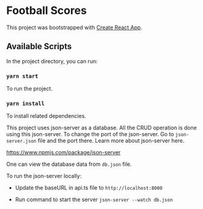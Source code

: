 # Football Scores

This project was bootstrapped with [Create React App](https://github.com/facebook/create-react-app).

## Available Scripts

In the project directory, you can run:

### `yarn start`

To run the project.

### `yarn install`

To install related dependencies.


This project uses json-server as a database. All the CRUD operation is done using this json-server. 
To change the port of the json-server. Go to `json-server.json` file and the port there. Learn more about json-server here.

https://www.npmjs.com/package/json-server

One can view the database data from `db.json` file. 

To run the json-server locally:

- Update the baseURL in api.ts file to `http://localhost:8000`

- Run command to start the server `json-server --watch db.json `


